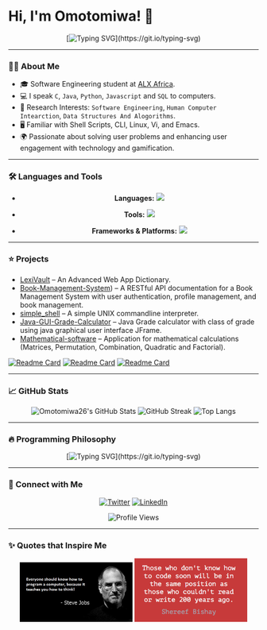 # Hi, I'm Omotomiwa! 👋 

<div align="center">
  
[![Typing SVG](https://readme-typing-svg.herokuapp.com?lines=Software+Engineer+|+Product+Manager;Technical+Mentor+|+Database+Manager;AI+Explorer+|+Researcher.;)](https://git.io/typing-svg)

</div>

---

### :man_technologist: About Me

- 🎓 Software Engineering student at [ALX Africa](https://www.alxafrica.com).
- 💻 I speak `C`, `Java`, `Python`, `Javascript` and `SQL` to computers.
- 🤖 Research Interests: `Software Engineering`, `Human Computer Intearction`, `Data Structures And Alogorithms`.
- 🖥️ Familiar with Shell Scripts, CLI, Linux, Vi, and Emacs.
- 🌍 Passionate about solving user problems and enhancing user engagement with technology and gamification.

---

### :hammer_and_wrench: Languages and Tools
<div align="center">
  
- **Languages:**
  <img src="https://skillicons.dev/icons?i=java,python,c,js,html,css,php" />
  
- **Tools:**
  <img src="https://skillicons.dev/icons?i=git,github,vscode,linux,visualstudio,ubuntu,bash,emacs,vim,postman" />

- **Frameworks & Platforms:**
  <img src="https://skillicons.dev/icons?i=flask,nodejs,mysql,postgres,azure,mongo,nginx" />

</div>

---

### :star: Projects
- [LexiVault](https://github.com/omotomiwa26/Lexi_Vault) – An Advanced Web App Dictionary.
- [Book-Management-System](https://github.com/omotomiwa26/Book-Management-System)) – A RESTful API documentation for a Book Management System with user authentication, profile management, and book management.
- [simple_shell](https://github.com/omotomiwa26/simple_shell) – A simple UNIX commandline interpreter.
- [Java-GUI-Grade-Calculator](https://github.com/omotomiwa26/Java-GUI-Grade-Calculator-) – Java Grade calculator with class of grade using java graphical user interface JFrame.
- [Mathematical-software](https://github.com/omotomiwa26/Mathematical-software) – Application for mathematical calculations (Matrices, Permutation, Combination, Quadratic and Factorial).

[![Readme Card](https://github-readme-stats.vercel.app/api/pin/?username=omotomiwa26&repo=simple_shell&theme=tokyonight)](https://github.com/omotomiwa26/simple_shell)
[![Readme Card](https://github-readme-stats.vercel.app/api/pin/?username=omotomiwa26&repo=Java-GUI-Grade-Calculator-&theme=tokyonight)](https://github.com/omotomiwa26/Java-GUI-Grade-Calculator-)
[![Readme Card](https://github-readme-stats.vercel.app/api/pin/?username=omotomiwa26&repo=Book-Management-System&theme=tokyonight)](https://github.com/omotomiwa26/Book-Management-System)

---

### :chart_with_upwards_trend: GitHub Stats
<div align="center">

![Omotomiwa26's GitHub Stats](https://github-readme-stats.vercel.app/api?username=omotomiwa26&show_icons=true&theme=tokyonight)
![GitHub Streak](https://github-readme-streak-stats.herokuapp.com/?user=omotomiwa26&theme=tokyonight)
![Top Langs](https://github-readme-stats.vercel.app/api/top-langs/?username=omotomiwa26&show_icons=true&theme=tokyonight&langs_count=10&layout=compact)

</div>

---

### :fire: Programming Philosophy
<div align="center">
  
[![Typing SVG](https://readme-typing-svg.herokuapp.com/?lines=There+are+only+1+0+types+of+people+;those+who+understands+binary;and+those+who+don't.)](https://git.io/typing-svg)

</div>

---

### :handshake: Connect with Me
<div align="center">

<a href="https://twitter.com/i_am_omotomiwa" target="_blank"><img alt="Twitter" src="https://img.shields.io/badge/twitter-%231DA1F2.svg?&style=for-the-badge&logo=twitter&logoColor=white" /></a>
<a href="https://www.linkedin.com/in/afonja-omotomiwa-6b80b61b2/" target="_blank"><img alt="LinkedIn" src="https://img.shields.io/badge/linkedin-%230077B5.svg?&style=for-the-badge&logo=linkedin&logoColor=white" /></a>

<img src="https://komarev.com/ghpvc/?username=omotomiwa26&show_icons=true&theme=tokyonight&layout=compact&label=Profile%20views&color=0e75b6&style=flat" alt="Profile Views" />

</div>

---

### :sparkles: Quotes that Inspire Me
<div align="center">
  
<img src="https://github.com/omotomiwa26/omotomiwa26/blob/main/143476-steve-jobs-computer-programming-quote.jpg" width="45%" />
<img src="https://github.com/omotomiwa26/omotomiwa26/blob/main/those-who-dont-know-how-to-code-soon-will-be.png" width="45%" />

</div>
